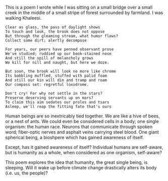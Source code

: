 This is a poem I wrote while I was sitting on a small bridge over a small creek in the middle of a small stripe of forest surrounded by farmland. I was walking Khaleesi.

    Clear as glass, the pass of daylight shows
    To touch and look, the brook does not oppose
    But through the gleaming stream, what humor flows?
    Collect some dirt; alertly decompose

    For years, our peers have penned observant prose
    We've studied; ruddied up our book-stained nose
    And still the spill of melancholy grows
    We kill for nill and naught, but here we doze. 

    But soon, the brook will look no more like chrome
    Its babbling muffled, stuffed with palid foam
    And still our kin will din and tramp and roam
    Our compass set: regretful loxodrome.

    Don't cry! For why not settle in the stars?
    Preserve deserving servants up on mars?
    To claim this aim sedates our proles and tsars
    Asleep, we'll reap the fitting fate that's ours

Human beings are so inextricably tied together. We are like a hive of bees, or a nest of ants. We could even be considered cells in a body; one single organism: the human race. Neurons that communicate through spoken word; fiber-optic nerves and asphalt veins carrying steel blood. One giant spherical being, a bioshpere which has gained awareness of itself.

Except, has it gained awareness of itself? Individual humans are self-aware, but is humanity as a whole, when considered as one organism, self-aware?

This poem explores the idea that humanity, the great single being, is sleeping. Will it wake up before climate change drastically alters its body (i.e. us, the people)?
